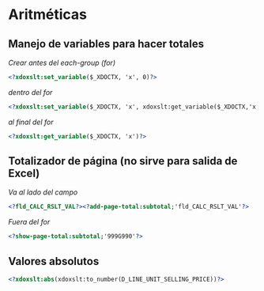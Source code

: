 # Aritméticas

## Manejo de variables para hacer totales
_Crear antes del each-group (for)_
```xslt
<?xdoxslt:set_variable($_XDOCTX, 'x', 0)?>
```

_dentro del for_
```xslt
<?xdoxslt:set_variable($_XDOCTX, 'x', xdoxslt:get_variable($_XDOCTX,'x') + (current-group()/fld_QQ_ADQUISIC_AMT))?>
```

_al final del for_
```xslt
<?xdoxslt:get_variable($_XDOCTX, 'x')?>
```

## Totalizador de página (no sirve para salida de Excel)
_Va al lado del campo_
```xslt
<?fld_CALC_RSLT_VAL?><?add-page-total:subtotal;'fld_CALC_RSLT_VAL'?>
```

_Fuera del for_
```xslt
<?show-page-total:subtotal;'999G990'?>
```

## Valores absolutos
```xslt
<?xdoxslt:abs(xdoxslt:to_number(D_LINE_UNIT_SELLING_PRICE))?>
```